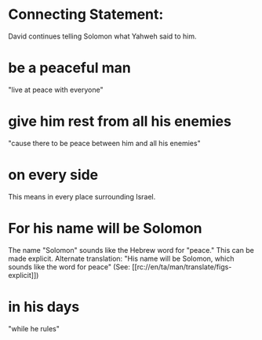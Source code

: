 # Connecting Statement:

David continues telling Solomon what Yahweh said to him.

# be a peaceful man

"live at peace with everyone"

# give him rest from all his enemies

"cause there to be peace between him and all his enemies"

# on every side

This means in every place surrounding Israel.

# For his name will be Solomon

The name "Solomon" sounds like the Hebrew word for "peace." This can be made explicit. Alternate translation: "His name will be Solomon, which sounds like the word for peace" (See: [[rc://en/ta/man/translate/figs-explicit]])

# in his days

"while he rules"

